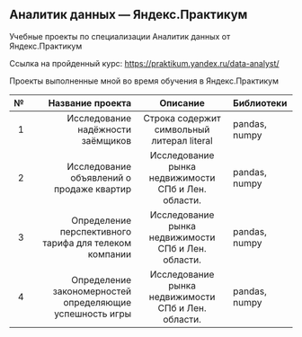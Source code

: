 ## Аналитик данных — Яндекс.Практикум

Учебные проекты по специализации Аналитик данных от Яндекс.Практикум

Ссылка на пройденный курс: https://praktikum.yandex.ru/data-analyst/

Проекты выполненные мной во время обучения в Яндекс.Практикум


| № | Название проекта | Описание | Библиотеки |
|----:|----:|:----:|:----------|
| 1 | Исследование надёжности заёмщиков | Строка содержит символьный литерал literal | pandas, numpy |
| 2 | Исследование объявлений о продаже квартир | Исследование рынка недвижимости СПб и Лен. области. | pandas, numpy |
| 3 | Определение перспективного тарифа для телеком компании | Исследование рынка недвижимости СПб и Лен. области. | pandas, numpy |
| 4 | Определение закономерностей определяющие успешность игры | Исследование рынка недвижимости СПб и Лен. области. | pandas, numpy |
